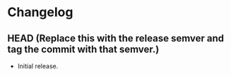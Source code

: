 # Changelog

## HEAD (Replace this with the release semver and tag the commit with that semver.)

- Initial release.
